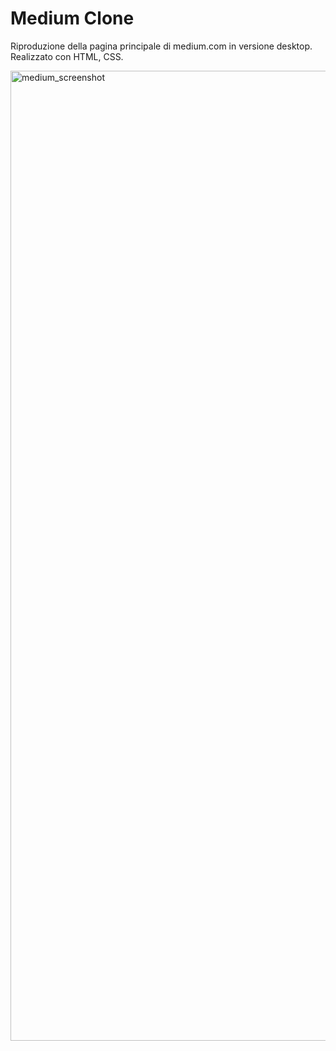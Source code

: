 # Medium Clone

Riproduzione della pagina principale di medium.com in versione desktop. Realizzato con HTML, CSS.

<img width="1552" alt="medium_screenshot" src="https://github.com/andrea-buonocore/medium-clone/assets/123959335/4d8d74e3-a752-46e8-b6fc-f03cda67a165">
